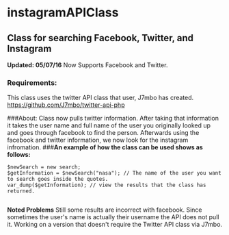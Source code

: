 # instagramAPIClass
## Class for searching Facebook, Twitter, and Instagram
**Updated: 05/07/16**
Now Supports Facebook and Twitter.

### Requirements:
This class uses the twitter API class that user, J7mbo has created. 
https://github.com/J7mbo/twitter-api-php

###About:
Class now pulls twitter information. After taking that information
it takes the user name and full name of the user you originally looked up
and goes through facebook to find the person. Afterwards using the facebook and twitter
information, we now look for the instagram infromation.
###**An example of how the class can be used shows as follows:**
```
$newSearch = new search;
$getInformation = $newSearch("nasa"); // The name of the user you want to search goes inside the quotes.
var_dump($getInformation); // view the results that the class has returned. 


```

**Noted Problems**
Still some results are incorrect with facebook.
Since sometimes the user's name is actually their username
the API does not pull it.
Working on a version that doesn't require the Twitter API class via J7mbo.

